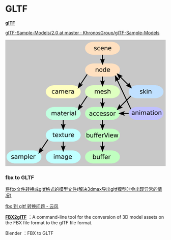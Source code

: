 # GLTF

**[glTF](https://github.com/KhronosGroup/glTF)**

[glTF-Sample-Models/2.0 at master · KhronosGroup/glTF-Sample-Models](https://github.com/KhronosGroup/glTF-Sample-Models/tree/master/2.0)

![1656475310569](image/README/1656475310569.png)

### fbx to GLTF

[将fbx文件转换成gltf格式的模型文件(解决3dmax导出gltf模型时会出现异常的情况)](https://blog.csdn.net/weixin_44870969/article/details/125433999)

[fbx 到 gltf 转换问题 - 云风](https://blog.codingnow.com/2021/03/fbx_gltf.html)

**[FBX2glTF](https://github.com/facebookincubator/FBX2glTF)** ：A command-line tool for the conversion of 3D model assets on the FBX file format to the glTF file format.

Blender ：FBX to GLTF

